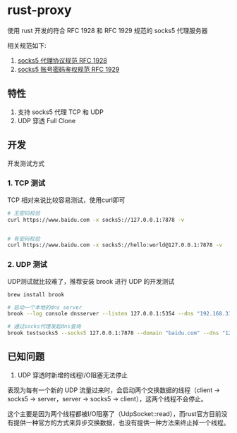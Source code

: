# rust-proxy

使用 rust 开发的符合 RFC 1928 和 RFC 1929 规范的 socks5 代理服务器

相关规范如下:

1. [socks5 代理协议规范 RFC 1928](https://www.ietf.org/rfc/rfc1928.txt)
2. [socks5 账号密码鉴权规范 RFC 1929](https://www.ietf.org/rfc/rfc1929.txt)

## 特性

1. 支持 socks5 代理 TCP 和 UDP
2. UDP 穿透 Full Clone

## 开发

开发测试方式

### 1. TCP 测试

TCP 相对来说比较容易测试，使用curl即可

```bash
# 无密码校验
curl https://www.baidu.com -x socks5://127.0.0.1:7878 -v


# 有密码校验
curl https://www.baidu.com -x socks5://hello:world@127.0.0.1:7878 -v
```

### 2. UDP 测试

UDP测试就比较难了，推荐安装 brook 进行 UDP 的开发测试

```bash
brew install brook

# 启动一个本地的dns server
brook --log console dnsserver --listen 127.0.0.1:5354 --dns "192.168.31.1:53"

# 通过socks代理发起dns查询
brook testsocks5 --socks5 127.0.0.1:7878 --domain "baidu.com" --dns "127.0.0.1:5354" -a 39.156.66.10

```

## 已知问题

1. UDP 穿透时新增的线程I/O阻塞无法停止

表现为每有一个新的 UDP 流量过来时，会启动两个交换数据的线程（client -> socks5 -> server，server -> socks5 -> client），这两个线程不会停止。

这个主要是因为两个线程都被I/O阻塞了（UdpSocket::read），而rust官方目前没有提供一种官方的方式来异步交换数据，也没有提供一种方法来终止掉一个线程。



